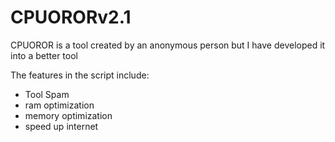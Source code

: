 # CPUORORv2.1
CPUOROR is a tool created by an anonymous person but I have developed it into a better tool 

The features in the script include: 
- Tool Spam 
- ram optimization 
- memory optimization 
- speed up internet 
